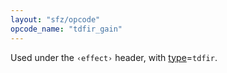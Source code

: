 ```yaml
---
layout: "sfz/opcode"
opcode_name: "tdfir_gain"
---
```

Used under the `‹effect›` header, with [type]=`tdfir`.

[type]: type#tdfir
